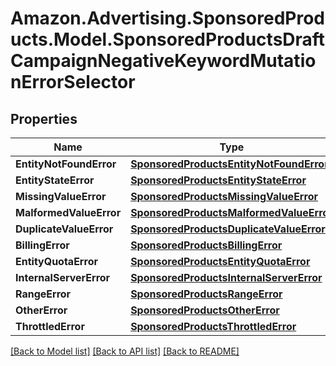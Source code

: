 # Amazon.Advertising.SponsoredProducts.Model.SponsoredProductsDraftCampaignNegativeKeywordMutationErrorSelector

## Properties

Name | Type | Description | Notes
------------ | ------------- | ------------- | -------------
**EntityNotFoundError** | [**SponsoredProductsEntityNotFoundError**](SponsoredProductsEntityNotFoundError.md) |  | [optional] 
**EntityStateError** | [**SponsoredProductsEntityStateError**](SponsoredProductsEntityStateError.md) |  | [optional] 
**MissingValueError** | [**SponsoredProductsMissingValueError**](SponsoredProductsMissingValueError.md) |  | [optional] 
**MalformedValueError** | [**SponsoredProductsMalformedValueError**](SponsoredProductsMalformedValueError.md) |  | [optional] 
**DuplicateValueError** | [**SponsoredProductsDuplicateValueError**](SponsoredProductsDuplicateValueError.md) |  | [optional] 
**BillingError** | [**SponsoredProductsBillingError**](SponsoredProductsBillingError.md) |  | [optional] 
**EntityQuotaError** | [**SponsoredProductsEntityQuotaError**](SponsoredProductsEntityQuotaError.md) |  | [optional] 
**InternalServerError** | [**SponsoredProductsInternalServerError**](SponsoredProductsInternalServerError.md) |  | [optional] 
**RangeError** | [**SponsoredProductsRangeError**](SponsoredProductsRangeError.md) |  | [optional] 
**OtherError** | [**SponsoredProductsOtherError**](SponsoredProductsOtherError.md) |  | [optional] 
**ThrottledError** | [**SponsoredProductsThrottledError**](SponsoredProductsThrottledError.md) |  | [optional] 

[[Back to Model list]](../README.md#documentation-for-models) [[Back to API list]](../README.md#documentation-for-api-endpoints) [[Back to README]](../README.md)

